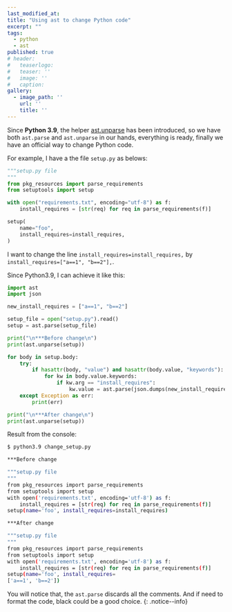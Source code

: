 ```yaml
---
last_modified_at:
title: "Using ast to change Python code"
excerpt: ""
tags:
  - python
  - ast
published: true
# header:
#   teaserlogo:
#   teaser: ''
#   image: ''
#   caption:
gallery:
  - image_path: ''
    url: ''
    title: ''
---
```


Since **Python 3.9**, the helper [ast.unparse](https://docs.python.org/3.9/library/ast.html#ast.unparse) has been introduced, so we have both `ast.parse` and `ast.unparse` in our hands, everything is ready, finally we have an official way to change Python code.

For example, I have a the file `setup.py` as belows:

```py
"""setup.py file
"""
from pkg_resources import parse_requirements
from setuptools import setup

with open("requirements.txt", encoding="utf-8") as f:
    install_requires = [str(req) for req in parse_requirements(f)]

setup(
    name="foo",
    install_requires=install_requires,
)
```

I want to change the line `install_requires=install_requires,` by `install_requires=["a==1", "b==2"],`.

Since Python3.9, I can achieve it like this:

```python
import ast
import json

new_install_requires = ["a==1", "b==2"]

setup_file = open("setup.py").read()
setup = ast.parse(setup_file)

print("\n***Before change\n")
print(ast.unparse(setup))

for body in setup.body:
    try:
        if hasattr(body, "value") and hasattr(body.value, "keywords"):
            for kw in body.value.keywords:
                if kw.arg == "install_requires":
                    kw.value = ast.parse(json.dumps(new_install_requires)).body[0]
    except Exception as err:
        print(err)

print("\n***After change\n")
print(ast.unparse(setup))
```

Result from the console:

```bash
$ python3.9 change_setup.py

***Before change

"""setup.py file
"""
from pkg_resources import parse_requirements
from setuptools import setup
with open('requirements.txt', encoding='utf-8') as f:
    install_requires = [str(req) for req in parse_requirements(f)]
setup(name='foo', install_requires=install_requires)

***After change

"""setup.py file
"""
from pkg_resources import parse_requirements
from setuptools import setup
with open('requirements.txt', encoding='utf-8') as f:
    install_requires = [str(req) for req in parse_requirements(f)]
setup(name='foo', install_requires=
['a==1', 'b==2'])
```

You will notice that, the `ast.parse` discards all the comments. And if need to format the code, black could be a good choice.
{: .notice--info}
